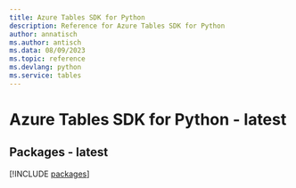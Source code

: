 ```yaml
---
title: Azure Tables SDK for Python
description: Reference for Azure Tables SDK for Python
author: annatisch
ms.author: antisch
ms.data: 08/09/2023
ms.topic: reference
ms.devlang: python
ms.service: tables
---
```

# Azure Tables SDK for Python - latest
## Packages - latest
[!INCLUDE [packages](tables-index.md)]